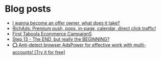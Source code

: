 # Blog posts
<!-- BLOG-POST-LIST:START -->
- [I wanna become an offer owner, what does it take?](https://afflift.com/f/threads/i-wanna-become-an-offer-owner-what-does-it-take.10550/)
- [RichAds: Premium push, pops, in-page, calendar, direct click traffic!](https://afflift.com/f/threads/richads-premium-push-pops-in-page-calendar-direct-click-traffic.991/)
- [First Taboola Ecommerce CampaignS](https://afflift.com/f/threads/first-taboola-ecommerce-campaigns.10375/)
- [Step 13 - The END, but really the BEGINNING?](https://afflift.com/f/threads/step-13-the-end-but-really-the-beginning.2950/)
- [⭕ Anti-detect browser AdsPower for effective work with multi-accounts! [Try it for free]](https://afflift.com/f/threads/%E2%AD%95-anti-detect-browser-adspower-for-effective-work-with-multi-accounts-try-it-for-free.8805/)
<!-- BLOG-POST-LIST:END -->
